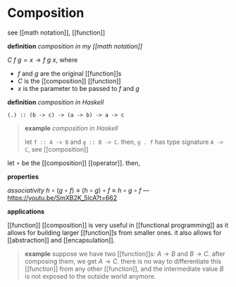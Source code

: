 # Composition

see [[math notation]], [[function]]

**definition** _composition in my [[math notation]]_

$C\ f\ g = x \rightarrow f\ g\ x$, where

- $f$ and $g$ are the original [[function]]s
- $C$ is the [[composition]] [[function]]
- $x$ is the parameter to be passed to $f$ and $g$

**definition** _composition in Haskell_

`(.) :: (b -> c) -> (a -> b) -> a -> c`

> **example** _composition in Haskell_
>
> let `f :: A -> B` and `g :: B -> C`. then, `g . f` has type signature `A -> C`, see [[composition]]

let $\circ$ be the [[composition]] [[operator]]. then,

**properties**

_associativity_ $h \circ (g \circ f) \equiv (h \circ g) \circ f \equiv h \circ g \circ f$ &mdash; <https://youtu.be/SmXB2K_5lcA?t=662>

**applications**

[[function]] [[composition]] is very useful in [[functional programming]] as it allows for building larger [[function]]s from smaller ones. it also allows for [[abstraction]] and [[encapsulation]].

> **example** suppose we have two [[function]]s: $A \to B$ and $B \to C$. after composing them, we get $A \to C$. there is no way to differentiate this [[function]] from any other [[function]], and the intermediate value $B$ is not exposed to the outside world anymore.
